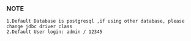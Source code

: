 ### NOTE
	1.Default Database is postgresql ,if using other database, please change jdbc driver class
	2.Default User login: admin / 12345